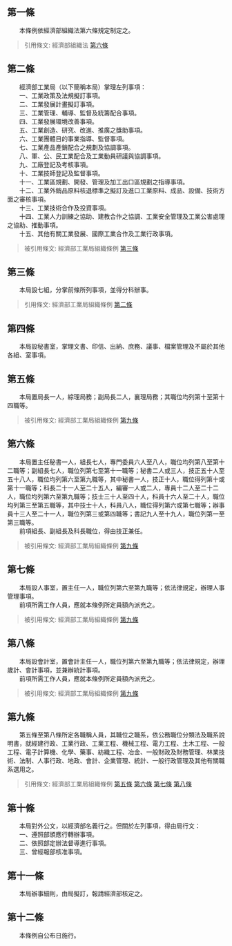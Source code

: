 第一條 
-------
　　本條例依經濟部組織法第六條規定制定之。  
> 引用條文: 經濟部組織法 [第六條](../../人事其他/組織編制/經濟部組織法.md#第六條-)



第二條 
-------
　　經濟部工業局（以下簡稱本局）掌理左列事項：  
　　一、工業政策及法規擬訂事項。  
　　二、工業發展計畫擬訂事項。  
　　三、工業管理、輔導、監督及統籌配合事項。  
　　四、工業發展環境改善事項。  
　　五、工業創造、研究、改進、推廣之獎助事項。  
　　六、工業團體目的事業指導、監督事項。  
　　七、工業產品產銷配合之規劃及協調事項。  
　　八、軍、公、民工業配合及工業動員研議與協調事項。  
　　九、工廠登記及考核事項。  
　　十、工業技師登記及監督事項。  
　　十一、工業區規劃、開發、管理及加工出口區規劃之指導事項。  
　　十二、工業外銷品原料核退標準之擬訂及進口工業原料、成品、設備、技術方面之審核事項。  
　　十三、工業技術合作及投資事項。  
　　十四、工業人力訓練之協助、建教合作之協調、工業安全管理及工業公害處理之協助、推動事項。  
　　十五、其他有關工業發展、國際工業合作及工業行政事項。  
> 被引用條文: 經濟部工業局組織條例 [第三條](../../人事其他/組織編制/經濟部工業局組織條例.md#第三條-)



第三條 
-------
　　本局設七組，分掌前條所列事項，並得分科辦事。  
> 引用條文: 經濟部工業局組織條例 [第二條](../../人事其他/組織編制/經濟部工業局組織條例.md#第二條-)



第四條 
-------
　　本局設秘書室，掌理文書、印信、出納、庶務、議事、檔案管理及不屬於其他各組、室事項。  


第五條 
-------
　　本局置局長一人，綜理局務；副局長二人，襄理局務；其職位均列第十至第十四職等。  
> 被引用條文: 經濟部工業局組織條例 [第九條](../../人事其他/組織編制/經濟部工業局組織條例.md#第九條-)



第六條 
-------
　　本局置主任秘書一人，組長七人，專門委員六人至八人，職位均列第八至第十二職等；副組長七人，職位列第七至第十一職等；秘書二人或三人，技正五十人至五十八人，職位均列第六至第九職等，其中秘書一人，技正十人，職位得列第十或第十一職等；科長二十一人至二十五人，編審一人或二人，專員十二人至二十二人，職位均列第六至第九職等；技士三十人至四十人，科員十六人至二十人，職位均列第三至第五職等，其中技士十人，科員八人，職位得列第六或第七職等；辦事員十三人至二十一人，職位列第三或第四職等；書記九人至十九人，職位列第一至第三職等。  
　　前項組長、副組長及科長職位，得由技正兼任。  
> 被引用條文: 經濟部工業局組織條例 [第九條](../../人事其他/組織編制/經濟部工業局組織條例.md#第九條-)



第七條 
-------
　　本局設人事室，置主任一人，職位列第六至第九職等；依法律規定，辦理人事管理事項。  
　　前項所需工作人員，應就本條例所定員額內派充之。  
> 被引用條文: 經濟部工業局組織條例 [第九條](../../人事其他/組織編制/經濟部工業局組織條例.md#第九條-)



第八條 
-------
　　本局設會計室，置會計主任一人，職位列第六至第九職等；依法律規定，辦理歲計、會計事項，並兼辦統計事項。  
　　前項所需工作人員，應就本條例所定員額內派充之。  
> 被引用條文: 經濟部工業局組織條例 [第九條](../../人事其他/組織編制/經濟部工業局組織條例.md#第九條-)



第九條 
-------
　　第五條至第八條所定各職稱人員，其職位之職系，依公務職位分類法及職系說明書，就經建行政、工業行政、工業工程、機械工程、電力工程、土木工程、一般工程、電子計算機、化學、藥事、紡織工程、冶金、一般財政及財務管理、林業技術、法制、人事行政、地政、會計、企業管理、統計、一般行政管理及其他有關職系選用之。  
> 引用條文: 經濟部工業局組織條例 [第五條](../../人事其他/組織編制/經濟部工業局組織條例.md#第五條-) [第六條](../../人事其他/組織編制/經濟部工業局組織條例.md#第六條-) [第七條](../../人事其他/組織編制/經濟部工業局組織條例.md#第七條-) [第八條](../../人事其他/組織編制/經濟部工業局組織條例.md#第八條-)



第十條 
-------
　　本局對外公文，以經濟部名義行之。但關於左列事項，得由局行文：  
　　一、遵照部頒應行轉辦事項。  
　　二、依照部定辦法督導進行事項。  
　　三、曾經報部核准事項。  


第十一條 
---------
　　本局辦事細則，由局擬訂，報請經濟部核定之。  


第十二條 
---------
　　本條例自公布日施行。